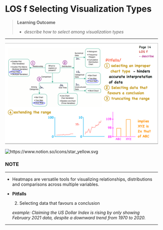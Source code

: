 # LOS f Selecting Visualization Types

> **Learning Outcome**
> 
> - *describe how to select among visualization types*

---

![Screenshot (83).png](LOS%20f%20Selecting%20Visualization%20Types%201762adf9873a802c8c4eece83c77c479/Screenshot_(83).png)

<aside>
<img src="https://www.notion.so/icons/star_yellow.svg" alt="https://www.notion.so/icons/star_yellow.svg" width="40px" />

### NOTE

---

- Heatmaps are versatile tools for visualizing relationships, distributions and comparisons across multiple variables.
- **Pitfalls**
    
    2. Selecting data that favours a conclusion
    
    *example: Claiming the US Dollar Index is rising by only showing February 2021 data, despite a downward trend from 1970 to 2020.*
    
</aside>

---